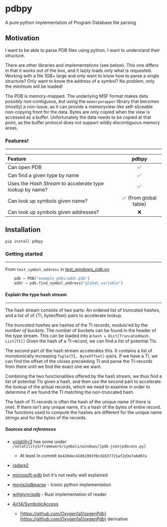 # pdbpy
A pure python implementation of Program Database file parsing

## Motivation

I want to be able to parse PDB files using python. I want to understand their structure.

There are other libraries and implementations (see below). This one differs in that it works
 out of the box, and it lazily loads only what is requested. Working with a file 1GB+ large
 and only want to know how to parse a single structure? Only want to know the address of a
 symbol? No problem, only the minImum will be loaded!

The PDB is memory-mapped. The underlying MSF format makes data possibly non-contiguous,
 but using the `memorywrapper` library that becomes (mostly) a non-issue, as it can
 provide a memoryview-like self-sliceable non-copying front for the data. Bytes
 are only copied when the view is accessed as a buffer. Unfortunately the data needs to
 be copied at that point, as the buffer protocol does not support wildly discontiguous
 memory areas.

### Features!
-------------

| Feature                                                   | pdbpy                     |
| :---                                                      | :---:                     |
| Can open PDB                                              |  ✅                      |
| Can find a given type by name                             |  ✅                      |
| Uses the _Hash Stream_ to accelerate type lookup by name? |  ✅                      |
| Can look up symbols given name?                           |  ✅ (from global table)  |
| Can look up symbols given addresses?                      |  ❌                      |

## Installation

`pip install pdbpy`


### Getting started
-------------------

From `test_symbol_address` in [test_windows_pdb.py](tests/test_windows_pdb.py)
```py
    pdb = PDB("example_pdbs/addr.pdb")
    addr = pdb.find_symbol_address("global_variable")
```

#### Explain the type hash stream
---------------------------------

The hash stream consists of two parts:
An ordered list of _truncated hashes_, and a list of of {TI, byteoffset} pairs to accelerate lookup.

The _truncated hashes_ are hashes of the TI records, modulo'ed by the _number of buckets_.
The number of buckets can be found in the header of the type stream.
This can be loaded into a `hash = Dict[TruncatedHash, List[TI]]`
Given the hash of a TI-record, we can find a list of potential TIs.

The second part of the hash stream accelerates this. It contains a list of monotonically increasing
 `Tuple[TI, ByteOffset]`-pairs. If we have a TI, we can find the offset of the closes preceeding TI
 and parse the TI-records from there until we find the exact one we want.

Combining the two functionalities offered by the hash stream, we thus find a list of potential TIs given
 a hash, and then use the second part to accelerate the lookup of the actual records, which we need
 to examine in order to determine if we found the TI matching the non-truncated hash.

The hash of TI-records is often the hash of the unique name (if there is one).
If there isn't any unique name, it's a hash of the bytes of entire record.
The functions used to compute the hashes are different for the unique name strings
 and for the bytes of the records.

##### Sources and references
* [volatility3](https://github.com/volatilityfoundation/volatility3) has some under `/volatility3/framework/symbols/windows/[pdb.json|pdbconv.py]`
    * At least in commit `8e420dec41861993f0cd2837721af2d3e7a6d07a`
* [radare2](https://github.com/radareorg/radare2)
* [microsoft-pdb](https://github.com/microsoft/microsoft-pdb/blob/805655a28bd8198004be2ac27e6e0290121a5e89/PDB/) but it's not really well explained
* [moyix/pdbparse](https://github.com/moyix/pdbparse) - Iconic python implementation
* [willglynn/pdb](https://github.com/willglynn/pdb) - Rust implementation of reader

* [Air14/SymbolicAccess](https://github.com/Air14/SymbolicAccess)
    * [https://github.com/Oxygen1a1/oxgenPdb](https://github.com/Oxygen1a1/oxgenPdb) derivative

